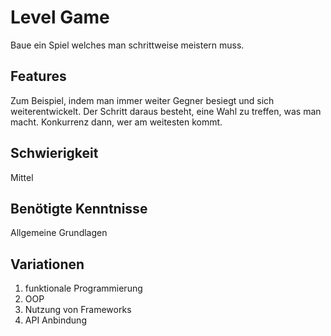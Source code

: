 # Level Game
 
 Baue ein Spiel welches man schrittweise meistern muss.
 
## Features
 Zum Beispiel, indem man immer weiter Gegner besiegt und sich weiterentwickelt. Der Schritt daraus besteht, eine Wahl zu treffen, was man macht. Konkurrenz dann, wer am weitesten kommt.
 
 ## Schwierigkeit
 Mittel
 
 ## Benötigte Kenntnisse
Allgemeine Grundlagen

## Variationen
1. funktionale Programmierung
2. OOP
3. Nutzung von Frameworks
4. API Anbindung
